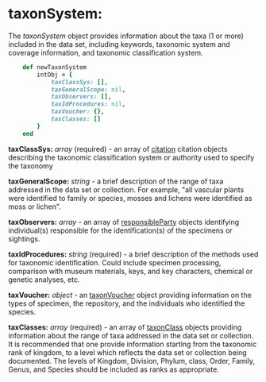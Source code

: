 # taxonSystem:

The *taxonSystem* object provides information about the taxa (1 or more) included in the data set, including keywords, taxonomic system and coverage information, and taxonomic classification system.

````ruby
    def newTaxonSystem
        intObj = {
            taxClassSys: [],
            taxGeneralScope: nil,
            taxObservers: [],
            taxIdProcedures: nil,
            taxVoucher: {},
            taxClasses: []
        }
    end
````

__taxClassSys:__ *array* (required) - an array of [citation](../mdtranlator/citation.md) citation objects describing the taxonomic classification system or authority used to specify the taxonomy

__taxGeneralScope:__ *string* - a brief description of the range of taxa addressed in the data set or collection. For example, "all vascular plants were identified to family or species, mosses and lichens were identified as moss or lichen".

__taxObservers:__ *array* - an array of [responsibleParty](../mdtranslator/responsibleParty.md) objects identifying individual(s) responsible for the identification(s) of the specimens or sightings.

__taxIdProcedures:__ *string* (required) - a brief description of the methods used for taxonomic identification. Could include specimen processing, comparison with museum materials, keys, and key characters, chemical or genetic analyses, etc.

__taxVoucher:__ *object* - an [taxonVoucher](../mdtranslator/taxonVoucher.md) object providing information on the types of specimen, the repository, and the individuals who identified the species.

__taxClasses:__ *array* (required) - an array of [taxonClass](../mdtranslator/taxonClass.md) objects providing information about the range of taxa addressed in the data set or collection. It is recommended that one provide information starting from the taxonomic rank of kingdom, to a level which reflects the data set or collection being documented. The levels of Kingdom, Division, Phylum, class, Order, Family, Genus, and Species should be included as ranks as appropriate. 

